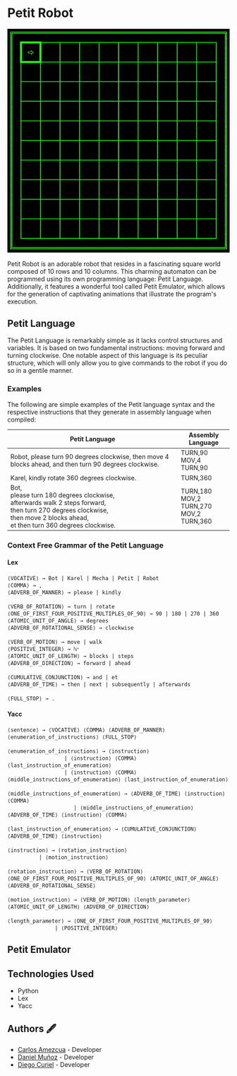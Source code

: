 # Petit Robot

![Petit Robot animation](media/Petit-Robot-animation.gif)

Petit Robot is an adorable robot that resides in a fascinating square world composed of 10 rows and 10 columns. This charming automaton can be programmed using its own programming language: Petit Language. Additionally, it features a wonderful tool called Petit Emulator, which allows for the generation of captivating animations that illustrate the program's execution.

## Petit Language

The Petit Language is remarkably simple as it lacks control structures and variables. It is based on two fundamental instructions: moving forward and turning clockwise. One notable aspect of this language is its peculiar structure, which will only allow you to give commands to the robot if you do so in a gentile manner.

### Examples

The following are simple examples of the Petit language syntax and the respective instructions that they generate in assembly language when compiled:

| Petit Language                                                                                                                                                                          | Assembly Language                                  |
|-----------------------------------------------------------------------------------------------------------------------------------------------------------------------------------------|----------------------------------------------------|
| Robot, please turn 90 degrees clockwise, then move 4 blocks ahead, and then turn 90 degrees clockwise.                                                                                  | TURN,90<br>MOV,4<br>TURN,90                        |
| Karel, kindly rotate 360 degrees clockwise.                                                                                                                                             | TURN,360                                           |
| Bot, <br>please turn 180 degrees clockwise,<br>afterwards walk 2 steps forward,<br>then turn 270 degrees clockwise,<br>then move 2 blocks ahead,<br>et then turn 360 degrees clockwise. | TURN,180<br>MOV,2<br>TURN,270<br>MOV,2<br>TURN,360 |

### Context Free Grammar of the Petit Language
#### Lex
```
⟨VOCATIVE⟩ → Bot | Karel | Mecha | Petit | Robot
⟨COMMA⟩ → ,
⟨ADVERB_OF_MANNER⟩ → please | kindly

⟨VERB_OF_ROTATION⟩ → turn | rotate
⟨ONE_OF_FIRST_FOUR_POSITIVE_MULTIPLES_OF_90⟩ → 90 | 180 | 270 | 360
⟨ATOMIC_UNIT_OF_ANGLE⟩ → degrees
⟨ADVERB_OF_ROTATIONAL_SENSE⟩ → clockwise

⟨VERB_OF_MOTION⟩ → move | walk
⟨POSITIVE_INTEGER⟩ → ℕᐩ
⟨ATOMIC_UNIT_OF_LENGTH⟩ → blocks | steps
⟨ADVERB_OF_DIRECTION⟩ → forward | ahead

⟨CUMULATIVE_CONJUNCTION⟩ → and | et
⟨ADVERB_OF_TIME⟩ → then | next | subsequently | afterwards

⟨FULL_STOP⟩ → .
```

#### Yacc
```
⟨sentence⟩ → ⟨VOCATIVE⟩ ⟨COMMA⟩ ⟨ADVERB_OF_MANNER⟩ ⟨enumeration_of_instructions⟩ ⟨FULL_STOP⟩

⟨enumeration_of_instructions⟩ → ⟨instruction⟩
			      | ⟨instruction⟩ ⟨COMMA⟩ ⟨last_instruction_of_enumeration⟩
			      | ⟨instruction⟩ ⟨COMMA⟩ ⟨middle_instructions_of_enumeration⟩ ⟨last_instruction_of_enumeration⟩

⟨middle_instructions_of_enumeration⟩ → ⟨ADVERB_OF_TIME⟩ ⟨instruction⟩ ⟨COMMA⟩
			   	     | ⟨middle_instructions_of_enumeration⟩ ⟨ADVERB_OF_TIME⟩ ⟨instruction⟩ ⟨COMMA⟩

⟨last_instruction_of_enumeration⟩ → ⟨CUMULATIVE_CONJUNCTION⟩ ⟨ADVERB_OF_TIME⟩ ⟨instruction⟩

⟨instruction⟩ → ⟨rotation_instruction⟩
	      | ⟨motion_instruction⟩

⟨rotation_instruction⟩ → ⟨VERB_OF_ROTATION⟩ ⟨ONE_OF_FIRST_FOUR_POSITIVE_MULTIPLES_OF_90⟩ ⟨ATOMIC_UNIT_OF_ANGLE⟩ ⟨ADVERB_OF_ROTATIONAL_SENSE⟩

⟨motion_instruction⟩ → ⟨VERB_OF_MOTION⟩ ⟨length_parameter⟩ ⟨ATOMIC_UNIT_OF_LENGTH⟩ ⟨ADVERB_OF_DIRECTION⟩

⟨length_parameter⟩ → ⟨ONE_OF_FIRST_FOUR_POSITIVE_MULTIPLES_OF_90⟩
	           | ⟨POSITIVE_INTEGER⟩
```

## Petit Emulator



## Technologies Used
- Python
- Lex
- Yacc

## Authors 🖋
- [Carlos Amezcua](https://github.com/cdamezcua) - Developer
- [Daniel Muñoz](https://github.com/DanielMunoz4190) - Developer
- [Diego Curiel](https://github.com/DiegoCuriel) - Developer

